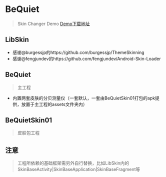 # BeQuiet
> Skin Changer Demo
> [Demo下载地址](http://fir.im/bequiet)

## LibSkin
- 感谢@burgessjp的https://github.com/burgessjp/ThemeSkinning
- 感谢@fengjundev的https://github.com/fengjundev/Android-Skin-Loader

## BeQuiet
> 主工程
- 内置两套皮肤的分贝测量仪（一套默认，一套由BeQuietSkin01打包的apk提供，放置于主工程的assets文件夹内）

## BeQuietSkin01
> 皮肤包工程

## 注意
> 工程所依赖的基础框架需另外自行替换，比如LibSkin内的SkinBaseActivity|SkinBaseApplication|SkinBaseFragment等

